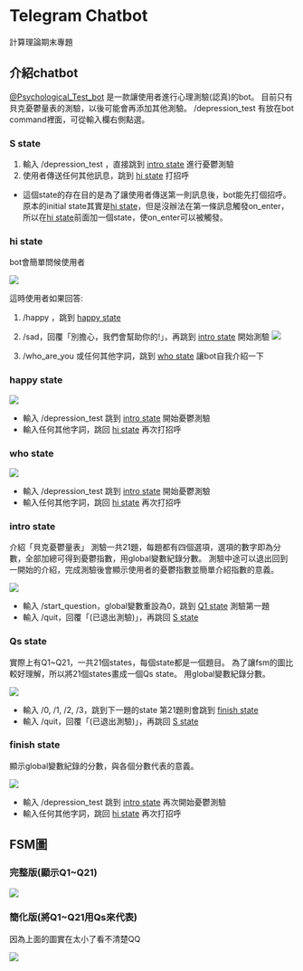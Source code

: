 # Telegram Chatbot
計算理論期末專題


## 介紹chatbot

[@Psychological_Test_bot](https://web.telegram.org/#/im?p=@Psychological_Test_bot) 是一款讓使用者進行心理測驗(認真)的bot。
目前只有貝克憂鬱量表的測驗，以後可能會再添加其他測驗。
/depression_test 有放在bot command裡面，可從輸入欄右側點選。

### S state
1. 輸入 /depression_test ，直接跳到 [intro state](#intro-state) 進行憂鬱測驗
2. 使用者傳送任何其他訊息，跳到 [hi state](#hi-state) 打招呼

- 這個state的存在目的是為了讓使用者傳送第一則訊息後，bot能先打個招呼。原本的initial state其實是[hi state](#hi-state)，但是沒辦法在第一條訊息觸發on_enter，所以在[hi state](#hi-state)前面加一個state，使on_enter可以被觸發。



### hi state
bot會簡單問候使用者

![](https://i.imgur.com/eOWwzjY.jpg)

這時使用者如果回答:
1. /happy ，跳到 [happy state](#happy-state)
     

2. /sad，回覆「別擔心，我們會幫助你的!」，再跳到 [intro state](#intro-state) 開始測驗
![](https://i.imgur.com/zagn5wl.jpg)

3. /who_are_you 或任何其他字詞，跳到 [who state](#who-state) 讓bot自我介紹一下


### happy state

![](https://i.imgur.com/u4AkzBJ.jpg)

- 輸入 /depression_test 跳到 [intro state](#intro-state) 開始憂鬱測驗
- 輸入任何其他字詞，跳回 [hi state](#hi-state) 再次打招呼

### who state

![](https://i.imgur.com/JtqlB3Z.jpg)


- 輸入 /depression_test 跳到 [intro state](#intro-state) 開始憂鬱測驗
- 輸入任何其他字詞，跳回 [hi state](#hi-state) 再次打招呼

### intro state
介紹「貝克憂鬱量表」
測驗一共21題，每題都有四個選項，選項的數字即為分數，全部加總可得到憂鬱指數，用global變數紀錄分數。
測驗中途可以退出回到一開始的介紹，完成測驗後會顯示使用者的憂鬱指數並簡單介紹指數的意義。

![](https://i.imgur.com/3l7gCaI.jpg)

- 輸入 /start_question，global變數重設為0，跳到 [Q1 state](#qs-state) 測驗第一題
- 輸入 /quit，回覆「(已退出測驗)」，再跳回 [S state](#s-state)

### Qs state
實際上有Q1~Q21，一共21個states，每個state都是一個題目。
為了讓fsm的圖比較好理解，所以將21個states畫成一個Qs state。
用global變數紀錄分數。

![](https://i.imgur.com/8K1hQof.jpg)

- 輸入 /0, /1, /2, /3，跳到下一題的state
第21題則會跳到 [finish state](finish-state)
- 輸入 /quit，回覆「(已退出測驗)」，再跳回 [S state](#s-state)

### finish state
顯示global變數紀錄的分數，與各個分數代表的意義。

![](https://i.imgur.com/koPdgOH.jpg)

- 輸入 /depression_test 跳到 [intro state](#intro-state) 再次開始憂鬱測驗
- 輸入任何其他字詞，跳回 [hi state](#hi-state) 再次打招呼


## FSM圖

### 完整版(顯示Q1~Q21)

![](https://i.imgur.com/rojRmch.png)

### 簡化版(將Q1~Q21用Qs來代表)
因為上面的圖實在太小了看不清楚QQ

![](https://i.imgur.com/54vUSMN.png)
